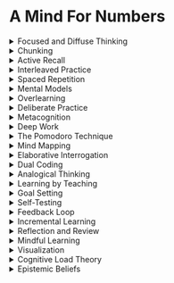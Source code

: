 # A Mind For Numbers
<details>

<summary>Focused and Diffuse Thinking</summary>

- The brain uses two thinking modes 
- focused thinking for concentrated problem-solving and diffuse thinking for creative insights.

- Switching between these modes enhances learning and problem-solving.

- Balancing these modes optimizes learning efficiency.

</details>

<details>

<summary>Chunking</summary>

- Breaking information into smaller, manageable chunks improves memory and comprehension.

- Chunking allows for more effective storage and retrieval of knowledge.

- Mastery of complex subjects often depends on effective chunking.

</details>

<details>

<summary>Active Recall</summary>

- Recalling information from memory, instead of passive review, enhances long-term retention.

- Practicing active recall through self-quizzing reinforces learning.

- It's a powerful technique for improving memory and understanding.

</details>

<details>

<summary>Interleaved Practice</summary>

- Mixing and practicing different topics or subjects during study sessions improves retention.

- Interleaving fosters better discrimination and strengthens connections between concepts.

- It's more effective than blocked practice for long-term learning.

</details>

<details>

<summary>Spaced Repetition</summary>

- Distributing study or review sessions over time results in better retention.

- Spaced repetition systems use increasing intervals to optimize learning.

- It's a key strategy for efficient and enduring memorization.

</details>

<details>

<summary>Mental Models</summary>

- Creating mental frameworks helps understand complex topics and solve problems.

- Effective mental models simplify complex ideas for better comprehension.

- Expertise often relies on well-constructed mental models.

</details>

<details>

<summary>Overlearning</summary>

- Continuing to study or practice beyond mastery helps solidify knowledge.

- Overlearning leads to automaticity and faster recall of information.

- It's a technique for achieving true expertise.

</details>

<details>

<summary>Deliberate Practice</summary>

- Focused, goal-oriented practice leads to skill improvement.

- Identifying weaknesses and working on them is key to deliberate practice.

- It's crucial for becoming an expert in any field.

</details>

<details>

<summary>Metacognition</summary>

- Thinking about one's thinking and learning process enhances self-awareness.

- Metacognition leads to improved decision-making and problem-solving.

- It's essential for becoming a more effective learner.

</details>

<details>

<summary>Deep Work</summary>

- Deep, undistracted work leads to better understanding and problem-solving.

- It requires intense focus and is essential for mastering difficult concepts.

- Eliminating distractions is key to deep work.

</details>

<details>

<summary>The Pomodoro Technique</summary>

- Breaking work into short, focused intervals with regular breaks enhances productivity.

- The Pomodoro Technique helps prevent burnout and maintain concentration.

- It's a practical strategy for staying focused.

</details>

<details>

<summary>Mind Mapping</summary>

- Visual representation of ideas and concepts aids understanding and memory.

- Mind maps use keywords and images to create organized, structured information.

- Aids in brainstorming and knowledge consolidation.

</details>

<details>

<summary>Elaborative Interrogation</summary>

- Asking 'how' and 'why' questions about a topic promotes deeper understanding.

- It encourages critical thinking and comprehensive comprehension.

- An effective strategy for accelerating learning.

</details>

<details>

<summary>Dual Coding</summary>

- Combining verbal and visual information enhances memory and understanding.

- Dual coding engages multiple cognitive pathways for better retention.

- Visual aids and verbal explanations together are powerful.

</details>

<details>

<summary>Analogical Thinking</summary>

- Drawing parallels between unrelated concepts can lead to creative insights.

- Analogies help bridge understanding between unfamiliar topics.

- It's a method for fostering innovative thinking.

</details>

<details>

<summary>Learning by Teaching</summary>

- Explaining a concept to someone else reinforces your understanding.

- Teaching others forces you to clarify and consolidate your knowledge.

- An effective way to deepen your learning.

</details>

<details>

<summary>Goal Setting</summary>

- Setting specific, measurable goals helps focus learning efforts.

- Goals provide motivation and direction for your studies.

- Regularly assessing progress is essential for success.

</details>

<details>

<summary>Self-Testing</summary>

- Testing yourself on material without notes or aids improves retention and identifies weak areas.

- Self-tests reveal gaps in knowledge and guide further study.

- An essential self-assessment tool.

</details>

<details>

<summary>Feedback Loop</summary>

- Receiving feedback on your performance allows for adjustments and improvements.

- Feedback is crucial for optimizing your learning process.

- Effective feedback accelerates skill development.

</details>

<details>

<summary>Incremental Learning</summary>

- Breaking down complex subjects into smaller, manageable parts eases the learning process.

- Incremental learning focuses on steady progress and avoids overwhelm.

- It's an effective approach for tackling challenging topics.

</details>

<details>

<summary>Reflection and Review</summary>

- Regularly reviewing material and reflecting on your learning experiences enhances memory and understanding.

- Reflection consolidates knowledge and aids in connecting concepts.

- It's a practice for continuous improvement.

</details>

<details>

<summary>Mindful Learning</summary>

- Being fully present and engaged while studying improves comprehension.

- Mindful learning reduces distractions and enhances focus.

- It's a technique for accelerated learning and reduced mental fatigue.

</details>

<details>

<summary>Visualization</summary>

- Creating mental images of concepts or processes aids understanding and recall.

- Visualization makes abstract ideas more concrete and memorable.

- An effective tool for accelerating learning.

</details>

<details>

<summary>Cognitive Load Theory</summary>

- Understanding the limits of cognitive capacity helps design effective learning materials.

- Managing cognitive load optimizes learning and retention.

- It's crucial for instructional design and effective teaching.

</details>

<details>

<summary>Epistemic Beliefs</summary>

- One's beliefs about knowledge and learning impact their approach to studying.

- Beliefs influence motivation, strategies, and success in learning.

- Self-awareness of these beliefs can lead to better learning outcomes.

</details>



